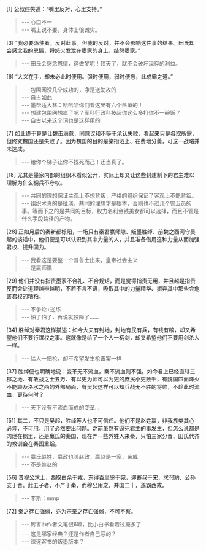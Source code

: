 
[1] 公叔痤笑道：“嘴里反对，心里支持。”
>--- 心口不一<br>
>--- 嘴上说不要，身体上很诚实。<br>

[3] “我必要派使者，反对此事。但我的反对，并不会影响这件事的结果。田氏却会感念我的恩情，将怒火发泄在墨家的身上，结怨墨家。”
>--- 田氏会感念恩情，这做梦呢！顶天了，就不会破坏现存的利益。<br>

[6] “大义在手，却未必此时便用。强时便用，弱时便忘，此成霸之道。”
>--- 包围网没几个成功的，净是送助攻的<br>
>--- 自古如此<br>
>--- 墨帮适大林：哈哈哈你们看这里有六个落单的！<br>
>--- 想建包围网想疯了吧？军科行政科技超你这么多打你不一碗饭？<br>
>--- 自古以来这个词也是这样用的<br>

[7] 如此终于算是让魏击满意，同意议和不等于承认失败，看起来只是各取所需，但终究魏国还是失败了。因为魏国的目的是染指泗上、在费地分羮，可这一战略并未达成。
>--- 给你个梯子让你不找死而己！还当真了。<br>

[18] 尤其是墨家内部的组织术看似公开，实际上却又让这些封建制下的君主难以理解为什么拥兵不夺权。
>--- 共同的理想保证主观上不想背叛，严格的组织保证了客观上不能背叛。<br>
>--- 组织术真的是扯淡，共同的理想才是根本，否则也不过几个警卫员的事。等而下之的是共同的目标，权力名利金钱美女都可以选择，而且不管是什么手段路径的产物。<br>

[28] 正如月后的秦新都栎阳，一场只有秦君赢师隙、叛墨胜绰、前魏之西河守吴起的谈话中，他们便是可以认识到其中力量的人，并且准备借用这种力量从而加强君权、提升国力。
>--- 我看这是要整一个普鲁士出来，皇帝社会主义<br>
>--- 是嬴师隰<br>

[29] 他们并没有指责墨家不合礼、不合规矩，而是觉得指责无用，并且越是指责反而会让道理越辩越明，不若不言不语，吸取其中的力量精华、摒弃其中那些会危害君权的糟粕。
>--- 不争论+逆练<br>
>--- 怕了怕了，再说就投降了……<br>

[34] 胜绰对秦君这样描述：如今大夫有封地，封地有民有兵，有钱有粮，却又希望他们不要行谋权之事。这就像是给了一个人一柄剑，却又希望他们不要用剑杀人一样。
>--- 给人一把枪，却不希望发生枪击案一样<br>

[37] 胜绰便也明确地说：变革无不流血，秦不流血则不强。如今君上已经直辖三郡之地、有敢战之士五万、有以吏为师可以为吏的庶民小吏数千，有魏国四面烽火不能顾及洛水之西的外部局面，有吴起这样可以知兵战无不胜的将帅，不趁此时流血，更待何时？
>--- 天下没有不流血而成的变革…<br>

[51] 其二，不只是吴起，胜绰等人也不可信任。他们不是赵姓赢，非我族类其心必异，不可用，用了必然要出问题。之前虽然有逼死君主的事发生，但怎么说都是肉烂在锅里，还是赢氏的秦国，现在弄一些外姓人来秦，只怕三家分晋、田氏代齐的教训会在秦国重蹈。
>--- 赢氏赵姓，嬴政也叫赵政，赢赵是一家，亲戚<br>
>--- 不是姓赵的<br>

[56] 昔穆公求士，西取由余于戎，东得百里奚于宛，迎蹇叔于宋，求邳豹、公孙支于晋。此五子者，不产于秦，而穆公用之，并国二十，遂霸西戎。
>--- 李斯：mmp<br>

[72] 秦之存亡强弱，亦为宗亲之存亡强弱，不可不察。
>--- 厉害👍作者文笔很6嘛，比小白书看着过瘾多了<br>
>--- 这是哪家经典？还是作者自己写的？<br>
>--- 谏逐客书的叛墨版本？<br>
